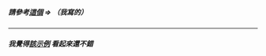 ##### 請參考[這個](https://github.com/pock999/golang-practice/tree/master/example/gin-withOrm) => （我寫的）

-----

##### 我覺得[該示例](https://learnku.com/articles/23548/gingormrouter-quickly-build-crud-restful-api-interface) 看起來還不錯